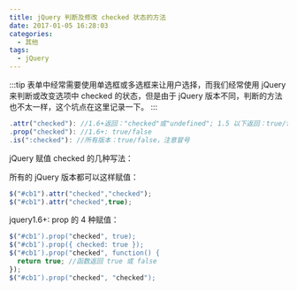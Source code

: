 ```yaml
---
title: jQuery 判断及修改 checked 状态的方法
date: 2017-01-05 16:28:03
categories: 
  - 其他
tags: 
  - jQuery
---
```


:::tip
表单中经常需要使用单选框或多选框来让用户选择，而我们经常使用 jQuery 来判断或改变选项中 checked 的状态，但是由于 jQuery 版本不同，判断的方法也不太一样，这个坑点在这里记录一下。
:::

<!-- more -->

```js
.attr("checked"): //1.6+返回："checked"或"undefined"; 1.5 以下返回：true/false
.prop("checked"): //1.6+: true/false
.is(":checked"): //所有版本：true/false，注意冒号
```

jQuery 赋值 checked 的几种写法：

所有的 jQuery 版本都可以这样赋值：

```js
$("#cb1").attr("checked","checked");
$("#cb1").attr("checked",true);
```

jquery1.6+: prop 的 4 种赋值：

```js
$("#cb1″).prop("checked", true);  
$("#cb1″).prop({ checked: true });
$("#cb1″).prop("checked", function() {
  return true; //函数返回 true 或 false
});
$("#cb1″).prop("checked", "checked");
```
